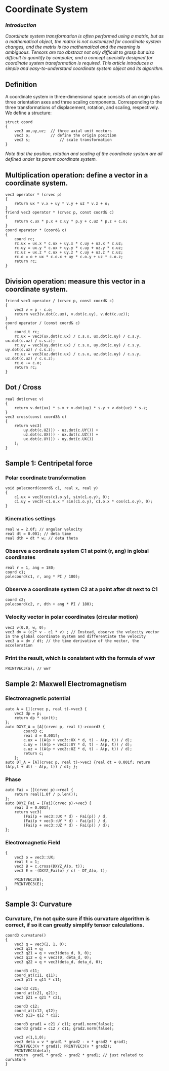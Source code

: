 # Coordinate System

### *Introduction*
*Coordinate system transformation is often performed using a matrix, but as a mathematical object, the matrix is not customized for coordinate system changes, and the matrix is too mathematical and the meaning is ambiguous.*
*Tensors are too abstract not only difficult to grasp but also difficult to quantify by computer, and a concept specially designed for coordinate system transformation is required.*
*This article introduces a simple and easy-to-understand coordinate system object and its algorithm.*
## Definition
A coordinate system in three-dimensional space consists of an origin plus three orientation axes and three scaling components. Corresponding to the three transformations of displacement, rotation, and scaling, respectively.
We define a structure:
````
struct coord
{
    vec3 ux,uy,uz; 	// three axial unit vectors
    vec3 o; 		// define the origin position
    vec3 s; 	        // scale transformation
}
````
*Note that the position, rotation and scaling of the coordinate system are all defined under its parent coordinate system.*
## Multiplication operation: define a vector in a coordinate system.
```
vec3 operator * (crvec p)
{
    return ux * v.x + uy * v.y + uz * v.z + o;
}
friend vec3 operator * (crvec p, const coord& c)
{
    return c.ux * p.x + c.uy * p.y + c.uz * p.z + c.o;
}
coord operator * (coord& c)
{
    coord rc;
    rc.ux = ux.x * c.ux + uy.x * c.uy + uz.x * c.uz;
    rc.uy = ux.y * c.ux + uy.y * c.uy + uz.y * c.uz;
    rc.uz = ux.z * c.ux + uy.z * c.uy + uz.z * c.uz;
    rc.o = o + ux * c.o.x + uy * c.o.y + uz * c.o.z;
    return rc;
}
```
## Division operation: measure this vector in a coordinate system.
```
friend vec3 operator / (crvec p, const coord& c)
{
	vec3 v = p - c.o;
	return vec3(v.dot(c.ux), v.dot(c.uy), v.dot(c.uz));
}
coord operator / (const coord& c)
{
	coord_t rc;
	rc.ux = vec3(ux.dot(c.ux) / c.s.x, ux.dot(c.uy) / c.s.y, ux.dot(c.uz) / c.s.z);
	rc.uy = vec3(uy.dot(c.ux) / c.s.x, uy.dot(c.uy) / c.s.y, uy.dot(c.uz) / c.s.z);
	rc.uz = vec3(uz.dot(c.ux) / c.s.x, uz.dot(c.uy) / c.s.y, uz.dot(c.uz) / c.s.z);
	rc.o -= c.o;
	return rc;
}
```
## Dot / Cross
```
real dot(crvec v)
{
	return v.dot(ux) * s.x + v.dot(uy) * s.y + v.dot(uz) * s.z;
}
vec3 cross(const coord3& c)
{
	return vec3(
		uy.dot(c.UZ()) - uz.dot(c.UY()) +
		uz.dot(c.UX()) - ux.dot(c.UZ()) +
		ux.dot(c.UY()) - uy.dot(c.UX())
	);
}
```

## Sample 1: Centripetal force
### Polar coordinate transformation
````
void polecoord(coord& c1, real x, real y)
{
    c1.ux = vec3(cos(c1.o.y), sin(c1.o.y), 0);
    c1.uy = vec3(-c1.o.x * sin(c1.o.y), c1.o.x * cos(c1.o.y), 0);
}
````
### Kinematics settings
````
real w = 2.0f; // angular velocity
real dt = 0.001; // deta time
real dth = dt * w; // deta theta
````

### Observe a coordinate system C1 at point (r, ang) in global coordinates
````
real r = 1, ang = 180;
coord c1;
polecoord(c1, r, ang * PI / 180);
````
### Observe a coordinate system C2 at a point after dt next to C1
````
coord c2;
polecoord(c2, r, dth + ang * PI / 180);
````
### Velocity vector in polar coordinates (circular motion)
````
vec3 v(0.0, w, 0);
vec3 dv = (c2* v - c1 * v) ; // Instead, observe the velocity vector in the global coordinate system and differentiate the velocity
vec3 a = dv / dt; // the time derivative of the vector, the acceleration
````

### Print the result, which is consistent with the formula of w*w*r
````
PRINTVEC3(a); // wwr
````

## Sample 2: Maxwell Electromagnetism
### Electromagnetic potential
```
auto A = [](crvec p, real t)->vec3 {
	vec3 dp = p;
	return dp * sin(t); 
};
auto DXYZ_A = [A](crvec p, real t)->coord3 {
		coord3 c;
		real d = 0.001f;
		c.ux = ((A(p + vec3::UX * d, t) - A(p, t)) / d);
		c.uy = ((A(p + vec3::UY * d, t) - A(p, t)) / d);
		c.uz = ((A(p + vec3::UZ * d, t) - A(p, t)) / d);
		return c;
	};
auto DT_A = [A](crvec p, real t)->vec3 {real dt = 0.001f; return (A(p,t + dt) - A(p, t)) / dt; };
```
### Phase
```
auto Fai = [](crvec p)->real {
	return real(1.0f / p.len()); 
};
auto DXYZ_Fai = [Fai](crvec p)->vec3 {
	real d = 0.001f; 
	return vec3(
		(Fai(p + vec3::UX * d) - Fai(p)) / d,
		(Fai(p + vec3::UY * d) - Fai(p)) / d,
		(Fai(p + vec3::UZ * d) - Fai(p)) / d);
};
```
### Electromagnetic Field
```
{
	vec3 o = vec3::UX;
	real t = 1;
	vec3 B = c.cross(DXYZ_A(o, t));
	vec3 E = -(DXYZ_Fai(o) / c) - DT_A(o, t);

	PRINTVEC3(B);
	PRINTVEC3(E);
}
```
## Sample 3: Curvature
### Curvature, I'm not quite sure if this curvature algorithm is correct, if so it can greatly simplify tensor calculations.
```
coord3 curvature()
{
	vec3 q = vec3(2, 1, 0);
	vec3 q11 = q;
	vec3 q21 = q + vec3(deta_d, 0, 0);
	vec3 q12 = q + vec3(0, deta_d, 0);
	vec3 q22 = q + vec3(deta_d, deta_d, 0);
	
	coord3 c11;
	coord_at(c11, q11);
	vec3 p11 = q11 * c11;

	coord3 c21;
	coord_at(c21, q21);
	vec3 p21 = q21 * c21;

	coord3 c12;
	coord_at(c12, q12);
	vec3 p12= q12 * c12;

	coord3 grad1 = c21 / c11; grad1.norm(false);
	coord3 grad2 = c12 / c11; grad2.norm(false);

	vec3 v(1,1,0);
	vec3 deta = v * grad1 * grad2 - v * grad2 * grad1;
	PRINTVEC3(v * grad1); PRINTVEC3(v * grad2);
	PRINTVEC3(deta);
	return  grad1 * grad2 - grad2 * grad1; // just related to curvature
}
```
